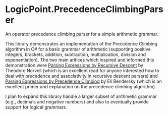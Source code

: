 # LogicPoint.PrecedenceClimbingParser
An operator precedence climbing parser for a simple arithmetic grammar.

This library demonstrates an implementation of the Precedence Climbing algorithm in C# for a basic grammar of arithmetic (supporting positive integers, brackets, addition, subtraction, multiplication, division and exponentiation).
The two main aritlces which inspired and informed this demonstration were [Parsing Expressions by Recursive Descent](https://www.engr.mun.ca/~theo/Misc/exp_parsing.htm) by Theodore Norvell (which is an excellent read for anyone interested how to deal with precedence and associativity in recursive descent parsers) and [Parsing Expressions by Precedence Climbing](https://eli.thegreenplace.net/2012/08/02/parsing-expressions-by-precedence-climbing) by Eli Bendersky (which is an excellent primer and explanation on the precedence climbing algorithm).

I plan to expand this library handle a larger subset of arithmetic grammar (e.g., decimals and negative numbers) and also to eventually provide support for logical grammars. 

